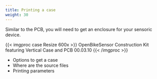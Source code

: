 ```yaml
---
title: Printing a case
weight: 30
---
```


Similar to the PCB, you will need to get an enclosure for your sensoric device.

{{< imgproc case Resize 600x >}}
OpenBikeSensor Construction Kit featuring Vertical Case and PCB 00.03.10
{{< /imgproc >}}


* Options to get a case
* Where are the source files
* Printing parameters

